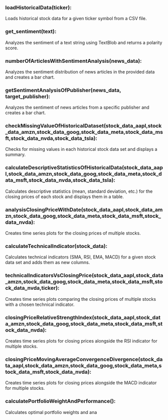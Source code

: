 ### loadHistoricalData(ticker): 
Loads historical stock data for a given ticker symbol from a CSV file.
### get_sentiment(text):
Analyzes the sentiment of a text string using TextBlob and returns a polarity score.
### numberOfArticlesWithSentimentAnalysis(news_data): 
Analyzes the sentiment distribution of news articles in the provided data and creates a bar chart.
### getSentimentAnalysisOfPublisher(news_data, target_publisher): 
Analyzes the sentiment of news articles from a specific publisher and creates a bar chart.
### checkMissingValueOfHistoricalDataset(stock_data_aapl,stock_data_amzn,stock_data_goog,stock_data_meta,stock_data_msft,stock_data_nvda,stock_data_tsla): 
Checks for missing values in each historical stock data set and displays a summary.
### calculateDescriptiveStatisticsOfHistoricalData(stock_data_aapl,stock_data_amzn,stock_data_goog,stock_data_meta,stock_data_msft,stock_data_nvda,stock_data_tsla): 
Calculates descriptive statistics (mean, standard deviation, etc.) for the closing prices of each stock and displays them in a table.
### analysisClosingPriceWithDate(stock_data_aapl,stock_data_amzn,stock_data_goog,stock_data_meta,stock_data_msft,stock_data_nvda): 
Creates time series plots for the closing prices of multiple stocks.
### calculateTechnicalIndicator(stock_data): 
Calculates technical indicators (SMA, RSI, EMA, MACD) for a given stock data set and adds them as new columns.
### technicalIndicatorsVsClosingPrice(stock_data_aapl,stock_data_amzn,stock_data_goog,stock_data_meta,stock_data_msft,stock_data_nvda,ticker): 
Creates time series plots comparing the closing prices of multiple stocks with a chosen technical indicator.
### closingPriceRelativeStrengthIndex(stock_data_aapl,stock_data_amzn,stock_data_goog,stock_data_meta,stock_data_msft,stock_data_nvda): 
Creates time series plots for closing prices alongside the RSI indicator for multiple stocks.
### closingPriceMovingAverageConvergenceDivergence(stock_data_aapl,stock_data_amzn,stock_data_goog,stock_data_meta,stock_data_msft,stock_data_nvda): 
Creates time series plots for closing prices alongside the MACD indicator for multiple stocks.
### calculatePortfolioWeightAndPerformance(): 
Calculates optimal portfolio weights and ana